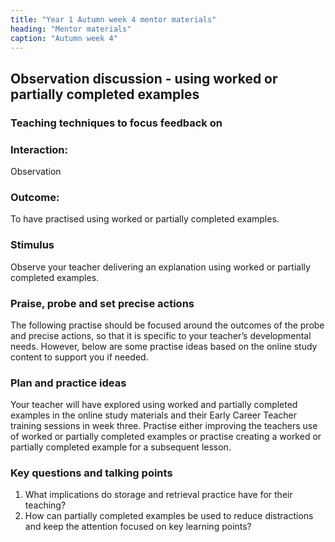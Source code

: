 ```yaml
---
title: "Year 1 Autumn week 4 mentor materials"
heading: "Mentor materials"
caption: "Autumn week 4"
---
```


## Observation discussion - using worked or partially completed examples

### Teaching techniques to focus feedback on

### Interaction:

Observation

### Outcome:

To have practised using worked or partially completed examples.

### Stimulus

Observe your teacher delivering an explanation using worked or partially completed examples.

### Praise, probe and set precise actions

The following practise should be focused around the outcomes of the probe and precise actions, so that it is specific to your teacher’s developmental needs. However, below are some practise ideas based on the online study content to support you if needed.

### Plan and practice ideas

Your teacher will have explored using worked and partially completed examples in the online study materials and their Early Career Teacher training sessions in week three. Practise either improving the teachers use of worked or partially completed examples or practise creating a worked or partially completed example for a subsequent lesson.

### Key questions and talking points

1. What implications do storage and retrieval practice have for their teaching?
2. How can partially completed examples be used to reduce distractions and keep the attention focused on key learning points?
